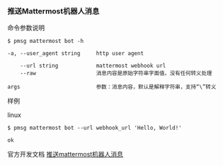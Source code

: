 ### 推送Mattermost机器人消息

命令参数说明

```text
$ pmsg mattermost bot -h

-a, --user_agent string     http user agent

    --url string            mattermost webhook url
    --raw                   消息内容是原始字符串字面值，没有任何转义处理

args                        参数：消息内容，默认是解释字符串，支持“\”转义
```

样例

linux

```shell
$ pmsg mattermost bot --url webhook_url 'Hello, World!'

ok
```

官方开发文档 [推送mattermost机器人消息](https://developers.mattermost.com/integrate/webhooks/incoming/)
